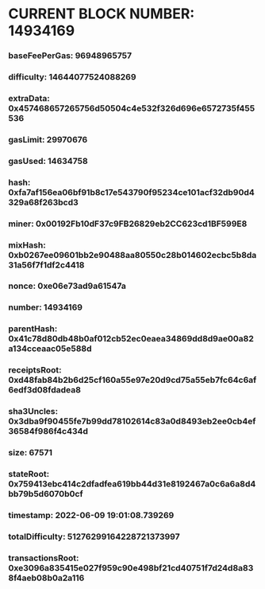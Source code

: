 # CURRENT BLOCK NUMBER: 14934169

### baseFeePerGas: 96948965757
### difficulty: 14644077524088269
### extraData: 0x457468657265756d50504c4e532f326d696e6572735f455536
### gasLimit: 29970676
### gasUsed: 14634758
### hash: 0xfa7af156ea06bf91b8c17e543790f95234ce101acf32db90d4329a68f263bcd3
### miner: 0x00192Fb10dF37c9FB26829eb2CC623cd1BF599E8
### mixHash: 0xb0267ee09601bb2e90488aa80550c28b014602ecbc5b8da31a56f7f1df2c4418
### nonce: 0xe06e73ad9a61547a
### number: 14934169
### parentHash: 0x41c78d80db48b0af012cb52ec0eaea34869dd8d9ae00a82a134cceaac05e588d
### receiptsRoot: 0xd48fab84b2b6d25cf160a55e97e20d9cd75a55eb7fc64c6af6edf3d08fdadea8
### sha3Uncles: 0x3dba9f90455fe7b99dd78102614c83a0d8493eb2ee0cb4ef36584f986f4c434d
### size: 67571
### stateRoot: 0x759413ebc414c2dfadfea619bb44d31e8192467a0c6a6a8d4bb79b5d6070b0cf
### timestamp: 2022-06-09 19:01:08.739269
### totalDifficulty: 51276299164228721373997
### transactionsRoot: 0xe3096a835415e027f959c90e498bf21cd40751f7d24d8a838f4aeb08b0a2a116

